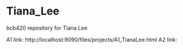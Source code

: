 # Tiana_Lee
bcb420 repository for Tiana Lee

A1 link: http://localhost:9090/files/projects/A1_TianaLee.html
A2 link: 
